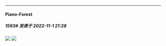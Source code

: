 

*****

####  Piano-Forest  
##### 1593#       发表于 2022-11-1 21:28

<img src="https://p.sda1.dev/8/f5ecb975693822b3810d6358fa9bc524/20221101_212759.jpg" referrerpolicy="no-referrer">
<img src="https://p.sda1.dev/8/166ddbb43a76007b16e8f38b4008d487/20221101_212801.jpg" referrerpolicy="no-referrer">

